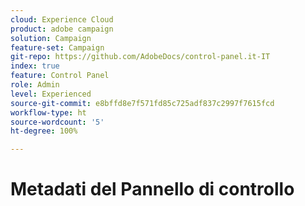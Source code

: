 ```yaml
---
cloud: Experience Cloud
product: adobe campaign
solution: Campaign
feature-set: Campaign
git-repo: https://github.com/AdobeDocs/control-panel.it-IT
index: true
feature: Control Panel
role: Admin
level: Experienced
source-git-commit: e8bffd8e7f571fd85c725adf837c2997f7615fcd
workflow-type: ht
source-wordcount: '5'
ht-degree: 100%

---
```



# Metadati del Pannello di controllo
